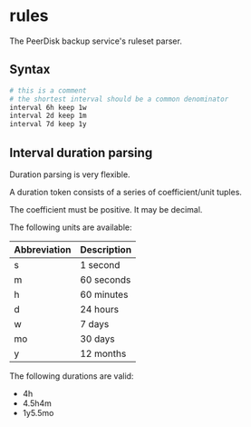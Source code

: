 # rules

The PeerDisk backup service's ruleset parser.

## Syntax

```bash
# this is a comment
# the shortest interval should be a common denominator
interval 6h keep 1w
interval 2d keep 1m
interval 7d keep 1y
```

## Interval duration parsing


Duration parsing is very flexible.

A duration token consists of a series of coefficient/unit tuples.

The coefficient must be positive. It may be decimal.

The following units are available: 

| Abbreviation | Description |
|--------------|-------------|
| s            | 1 second    |
| m            | 60 seconds  |
| h            | 60 minutes  |
| d            | 24 hours    |
| w            | 7 days      |
| mo           | 30 days     |
| y            | 12 months   |


The following durations are valid:

- 4h
- 4.5h4m
- 1y5.5mo